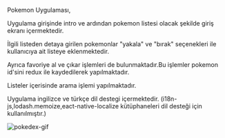 Pokemon Uygulaması,

Uygulama girişinde intro ve ardından pokemon listesi olacak şekilde giriş ekranı içermektedir.

İlgili listeden detaya girilen pokemonlar "yakala" ve "bırak" seçenekleri ile kullanıcıya ait listeye eklenmektedir.

Ayrıca favoriye al ve çıkar işlemleri de bulunmaktadır.Bu işlemler pokemon id'sini redux ile kaydedilerek yapılmaktadır.

Listeler içerisinde arama işlemi yapılmaktadır.

Uygulama  ingilizce ve türkçe dil destegi içermektedir. (i18n-js,lodash.memoize,eact-native-localize kütüphaneleri dil desteği için kullanılmıştır.)



![pokedex-gif](https://user-images.githubusercontent.com/26030084/124290187-d19a7680-db5b-11eb-8961-dc1b7ebd50a1.gif)
